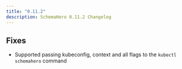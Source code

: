 ```yaml
---
title: "0.11.2"
description: SchemaHero 0.11.2 Changelog
---
```


## Fixes

- Supported passing kubeconfig, context and all flags to the `kubectl schemahero` command

